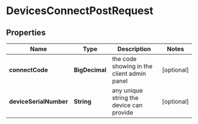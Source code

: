 

# DevicesConnectPostRequest


## Properties

| Name | Type | Description | Notes |
|------------ | ------------- | ------------- | -------------|
|**connectCode** | **BigDecimal** | the code showing in the client admin panel |  [optional] |
|**deviceSerialNumber** | **String** | any unique string the device can provide |  [optional] |




